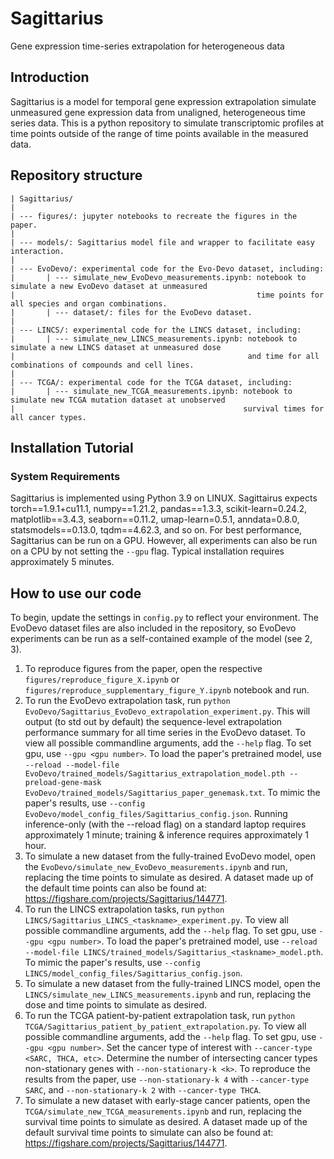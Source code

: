 # Sagittarius
Gene expression time-series extrapolation for heterogeneous data

## Introduction
Sagittarius is a model for temporal gene expression extrapolation simulate unmeasured gene expression data from unaligned, heterogeneous time series data. This is a python repository to simulate transcriptomic profiles at time points outside of the range of time points available in the measured data.

## Repository structure

```
| Sagittarius/
|
| --- figures/: jupyter notebooks to recreate the figures in the paper.
|
| --- models/: Sagittarius model file and wrapper to facilitate easy interaction.
|
| --- EvoDevo/: experimental code for the Evo-Devo dataset, including:
|       | --- simulate_new_EvoDevo_measurements.ipynb: notebook to simulate a new EvoDevo dataset at unmeasured
|                                                      time points for all species and organ combinations.
|       | --- dataset/: files for the EvoDevo dataset.
|
| --- LINCS/: experimental code for the LINCS dataset, including:
|       | --- simulate_new_LINCS_measurements.ipynb: notebook to simulate a new LINCS dataset at unmeasured dose
|                                                    and time for all combinations of compounds and cell lines.
|
| --- TCGA/: experimental code for the TCGA dataset, including:
|       | --- simulate_new_TCGA_measurements.ipynb: notebook to simulate new TCGA mutation dataset at unobserved
|                                                   survival times for all cancer types.
```


## Installation Tutorial

### System Requirements
Sagittarius is implemented using Python 3.9 on LINUX. Sagittairus expects torch==1.9.1+cu11.1, numpy==1.21.2, pandas==1.3.3, scikit-learn=0.24.2, matplotlib==3.4.3, seaborn==0.11.2, umap-learn=0.5.1, anndata=0.8.0, statsmodels==0.13.0, tqdm==4.62.3, and so on. For best performance, Sagittarius can be run on a GPU. However, all experiments can also be run on a CPU by not setting the `--gpu` flag. Typical installation requires approximately 5 minutes.

## How to use our code
To begin, update the settings in `config.py` to reflect your environment. The EvoDevo dataset files are also included in the repository, so EvoDevo experiments can be run as a self-contained example of the model (see 2, 3).

1. To reproduce figures from the paper, open the respective `figures/reproduce_figure_X.ipynb` or `figures/reproduce_supplementary_figure_Y.ipynb` notebook and run.
2. To run the EvoDevo extrapolation task, run `python EvoDevo/Sagittarius_EvoDevo_extrapolation_experiment.py`. This will output (to std out by default) the sequence-level extrapolation performance summary for all time series in the EvoDevo dataset. To view all possible commandline arguments, add the `--help` flag. To set gpu, use `--gpu <gpu number>`. To load the paper's pretrained model, use `--reload --model-file EvoDevo/trained_models/Sagittarius_extrapolation_model.pth --preload-gene-mask EvoDevo/trained_models/Sagittarius_paper_genemask.txt`. To mimic the paper's results, use `--config EvoDevo/model_config_files/Sagittarius_config.json`. Running inference-only (with the --reload flag) on a standard laptop requires approximately 1 minute; training & inference requires approximately 1 hour. 
3. To simulate a new dataset from the fully-trained EvoDevo model, open the `EvoDevo/simulate_new_EvoDevo_measurements.ipynb` and run, replacing the time points to simulate as desired. A dataset made up of the default time points can also be found at: https://figshare.com/projects/Sagittarius/144771.
4. To run the LINCS extrapolation tasks, run `python LINCS/Sagittarius_LINCS_<taskname>_experiment.py`. To view all possible commandline arguments, add the `--help` flag. To set gpu, use `--gpu <gpu number>`. To load the paper's pretrained model, use `--reload --model-file LINCS/trained_models/Sagittarius_<taskname>_model.pth`. To mimic the paper's results, use `--config LINCS/model_config_files/Sagittarius_config.json`.
5. To simulate a new dataset from the fully-trained LINCS model, open the `LINCS/simulate_new_LINCS_measurements.ipynb` and run, replacing the dose and time points to simulate as desired.
6. To run the TCGA patient-by-patient extrapolation task, run `python TCGA/Sagittarius_patient_by_patient_extrapolation.py`. To view all possible commandline arguments, add the `--help` flag. To set gpu, use `--gpu <gpu number>`. Set the cancer type of interest with `--cancer-type <SARC, THCA, etc>`. Determine the number of intersecting cancer types non-stationary genes with `--non-stationary-k <k>`. To reproduce the results from the paper, use `--non-stationary-k 4` with `--cancer-type SARC`, and `--non-stationary-k 2` with `--cancer-type THCA`.
7. To simulate a new dataset with early-stage cancer patients, open the `TCGA/simulate_new_TCGA_measurements.ipynb` and run, replacing the survival time points to simulate as desired. A dataset made up of the default survival time points to simulate can also be found at: https://figshare.com/projects/Sagittarius/144771.
